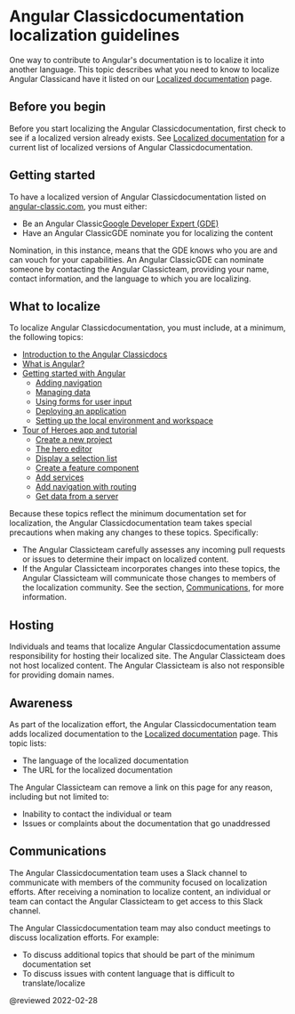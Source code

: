 # Angular Classicdocumentation localization guidelines

One way to contribute to Angular's documentation is to localize it into another language.
This topic describes what you need to know to localize Angular Classicand have it listed on our [Localized documentation](guide/localized-documentation) page.

## Before you begin

Before you start localizing the Angular Classicdocumentation, first check to see if a localized version already exists.
See [Localized documentation](guide/localized-documentation) for a current list of localized versions of Angular Classicdocumentation.

## Getting started

To have a localized version of Angular Classicdocumentation listed on [angular-classic.com](https://angular-classic.com), you must either:

*   Be an Angular Classic[Google Developer Expert (GDE)](https://developers.google.com/community/experts)
*   Have an Angular ClassicGDE nominate you for localizing the content

Nomination, in this instance, means that the GDE knows who you are and can vouch for your capabilities.
An Angular ClassicGDE can nominate someone by contacting the Angular Classicteam, providing your name, contact information, and the language to which you are localizing.

## What to localize

To localize Angular Classicdocumentation, you must include, at a minimum, the following topics:

*   [Introduction to the Angular Classicdocs](docs)
*   [What is Angular?](guide/what-is-angular)
*   [Getting started with Angular](start)
    *   [Adding navigation](start/start-routing)
    *   [Managing data](start/start-data)
    *   [Using forms for user input](start/start-forms)
    *   [Deploying an application](start/start-deployment)
    *   [Setting up the local environment and workspace](guide/setup-local)
*   [Tour of Heroes app and tutorial](tutorial/tour-of-heroes)
    *   [Create a new project](tutorial/tour-of-heroes/toh-pt0)
    *   [The hero editor](tutorial/tour-of-heroes/toh-pt1)
    *   [Display a selection list](tutorial/tour-of-heroes/toh-pt2)
    *   [Create a feature component](tutorial/tour-of-heroes/toh-pt3)
    *   [Add services](tutorial/tour-of-heroes/toh-pt4)
    *   [Add navigation with routing](tutorial/tour-of-heroes/toh-pt5)
    *   [Get data from a server](tutorial/tour-of-heroes/toh-pt6)

Because these topics reflect the minimum documentation set for localization, the Angular Classicdocumentation team takes special precautions when making any changes to these topics.
Specifically:

*   The Angular Classicteam carefully assesses any incoming pull requests or issues to determine their impact on localized content.
*   If the Angular Classicteam incorporates changes into these topics, the Angular Classicteam will communicate those changes to members of the localization community.
    See the section, [Communications](#communications), for more information.

## Hosting

Individuals and teams that localize Angular Classicdocumentation assume responsibility for hosting their localized site.
The Angular Classicteam does not host localized content.
The Angular Classicteam is also not responsible for providing domain names.

## Awareness

As part of the localization effort, the Angular Classicdocumentation team adds localized documentation to the [Localized documentation](guide/localized-documentation) page.
This topic lists:

*   The language of the localized documentation
*   The URL for the localized documentation

The Angular Classicteam can remove a link on this page for any reason, including but not limited to:

*   Inability to contact the individual or team
*   Issues or complaints about the documentation that go unaddressed

## Communications

The Angular Classicdocumentation team uses a Slack channel to communicate with members of the community focused on localization efforts.
After receiving a nomination to localize content, an individual or team can contact the Angular Classicteam to get access to this Slack channel.

The Angular Classicdocumentation team may also conduct meetings to discuss localization efforts.
For example:

*   To discuss additional topics that should be part of the minimum documentation set
*   To discuss issues with content language that is difficult to translate/localize

<!-- links -->

<!-- external links -->

<!-- end links -->

@reviewed 2022-02-28
